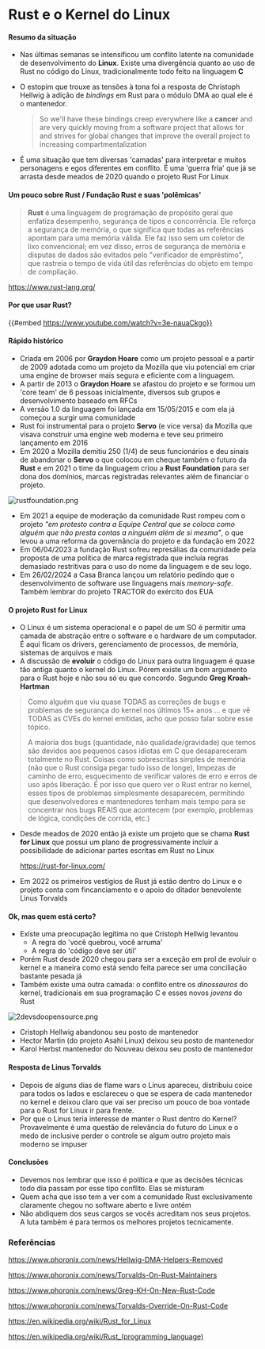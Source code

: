 # Rust e o Kernel do Linux

#### Resumo da situação

- Nas últimas semanas se intensificou um conflito latente na comunidade de desenvolvimento do **Linux**. Existe uma divergência quanto ao uso de Rust no código do Linux, tradicionalmente todo feito na linguagem **C**
- O estopim que trouxe as tensões à tona foi a resposta de Christoph Hellwig à adição de *bindings* em Rust para o módulo DMA ao qual ele é o mantenedor.

  > So we'll have these bindings creep everywhere like a **cancer** and are very quickly moving from a software project that allows for and strives for global changes that improve the overall project to increasing compartmentalization

- É uma situação que tem diversas 'camadas' para interpretar e muitos personagens e egos diferentes em conflito. É uma 'guerra fria' que já se arrasta desde meados de 2020 quando o projeto Rust For Linux

#### Um pouco sobre Rust / Fundação Rust e suas 'polêmicas'

> **Rust** é uma linguagem de programação de propósito geral que enfatiza desempenho, segurança de tipos e concorrência. Ele reforça a segurança de memória, o que significa que todas as referências apontam para uma memória válida. Ele faz isso sem um coletor de lixo convencional; em vez disso, erros de segurança de memória e disputas de dados são evitados pelo "verificador de empréstimo", que rastreia o tempo de vida útil das referências do objeto em tempo de compilação.

<https://www.rust-lang.org/>

#### Por que usar Rust?

{{#embed https://www.youtube.com/watch?v=3e-nauaCkgo}}

#### Rápido histórico

- Criada em 2006 por **Graydon Hoare** como um projeto pessoal e a partir de 2009 adotada como um projeto da Mozilla que viu potencial em criar uma engine de browser mais segura e eficiente com a linguagem.
- A partir de 2013 o **Graydon Hoare** se afastou do projeto e se formou um 'core team' de 6 pessoas inicialmente, diversos sub grupos e desenvolvimento baseado em RFCs
- A versão 1.0 da linguagem foi lançada em 15/05/2015 e com ela já começou a surgir uma comunidade
- Rust foi instrumental para o projeto **Servo** (e vice versa) da Mozilla que visava construir uma engine web moderna e teve seu primeiro lançamento em 2016
- Em 2020 a Mozilla demitiu 250 (1/4) de seus funcionários e deu sinais de abandonar o **Servo** o que colocou em cheque também o futuro da **Rust** e em 2021 o time da linguagem criou a **Rust Foundation** para ser dona dos domínios, marcas registradas relevantes além de financiar o projeto.

![rustfoundation.png](./rust_linux/rustfoundation.png)

- Em 2021 a equipe de moderação da comunidade Rust rompeu com o projeto *"em protesto contra a Equipe Central que se coloca como alguém que não presta contas a ninguém além de si mesma"*, o que levou a uma reforma da governância do projeto e da fundação em 2022
- Em 06/04/2023 a fundação Rust sofreu represálias da comunidade pela proposta de uma política de marca registrada que incluía regras demasiado restritivas para o uso do nome da linguagem e de seu logo.
- Em 26/02/2024 a Casa Branca lançou um relatório pedindo que o desenvolvimento de software use linguagens mais *memory-safe*. Também lembrar do projeto TRACTOR do exército dos EUA

#### O projeto Rust for Linux

- O Linux é um sistema operacional e o papel de um SO é permitir uma camada de abstração entre o software e o hardware de um computador. É aqui ficam os drivers, gerenciamento de processos, de memória, sistemas de arquivos e mais
- A discussão de **evoluir** o código do Linux para outra linguagem é quase tão antiga quanto o kernel do Linux. Pórem existe um bom argumento para o Rust hoje e não sou só eu que concordo. Segundo **Greg Kroah-Hartman**

> Como alguém que viu quase TODAS as correções de bugs e problemas de segurança do kernel nos últimos 15+ anos ... e que vê TODAS as CVEs do kernel emitidas, acho que posso falar sobre esse tópico.
>
> A maioria dos bugs (quantidade, não qualidade/gravidade) que temos são devidos aos pequenos casos idiotas em C que desapareceram totalmente no Rust. Coisas como sobrescritas simples de memória (não que o Rust consiga pegar tudo isso de longe), limpezas de caminho de erro, esquecimento de verificar valores de erro e erros de uso após liberação. É por isso que quero ver o Rust entrar no kernel, esses tipos de problemas simplesmente desaparecem, permitindo que desenvolvedores e mantenedores tenham mais tempo para se concentrar nos bugs REAIS que acontecem (por exemplo, problemas de lógica, condições de corrida, etc.)

- Desde meados de 2020 então já existe um projeto que se chama **Rust for Linux** que possui um plano de progressivamente incluir a possibilidade de adicionar partes escritas em Rust no Linux

  <https://rust-for-linux.com/>

- Em 2022 os primeiros vestígios de Rust já estão dentro do Linux e o projeto conta com fincanciamento e o apoio do ditador benevolente Linus Torvalds

#### Ok, mas quem está certo?

- Existe uma preocupação legítima no que Cristoph Hellwig levantou
  - A regra do 'você quebrou, você arruma'
  - A regra do 'código deve ser útil'
- Porém Rust desde 2020 chegou para ser a exceção em prol de evoluir o kernel e a maneira como está sendo feita parece ser uma conciliação bastante pesada já
- Também existe uma outra camada: o conflito entre os *dinossauros* do kernel, tradicionais em sua programação C e esses novos *jovens* do Rust

![2devsdoopensource.png](./rust_linux/2devsdoopensource.png)

- Cristoph Hellwig abandonou seu posto de mantenedor
- Hector Martin (do projeto Asahi Linux) deixou seu posto de mantenedor
- Karol Herbst mantenedor do Nouveau deixou seu posto de mantenedor

#### Resposta de Linus Torvalds

- Depois de alguns dias de flame wars o Linus apareceu, distribuiu coice para todos os lados e esclareceu o que se espera de cada mantenedor no kernel e deixou claro que vai ser preciso um pouco de boa vontade para o Rust for Linux ir para frente.
- Por que o Linus teria interesse de manter o Rust dentro do Kernel? Provavelmente é uma questão de relevância do futuro do Linux e o medo de inclusive perder o controle se algum outro projeto mais moderno se impuser

#### Conclusões

- Devemos nos lembrar que isso é política e que as decisões técnicas todo dia passam por esse tipo conflito. Elas se misturam
- Quem acha que isso tem a ver com a comunidade Rust exclusivamente claramente chegou no software aberto e livre ontém
- Não abdiquem dos seus cargos se vocês acreditam nos seus projetos. A luta também é para termos os melhores projetos tecnicamente.

### Referências

<https://www.phoronix.com/news/Hellwig-DMA-Helpers-Removed>

<https://www.phoronix.com/news/Torvalds-On-Rust-Maintainers>

<https://www.phoronix.com/news/Greg-KH-On-New-Rust-Code>

<https://www.phoronix.com/news/Torvalds-Override-On-Rust-Code>

<https://en.wikipedia.org/wiki/Rust_for_Linux>

<https://en.wikipedia.org/wiki/Rust_(programming_language)>
